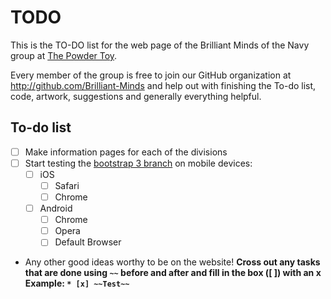 TODO
====
This is the TO-DO list for the web page of the Brilliant Minds of the Navy group at [The Powder Toy](http://powdertoy.co.uk.).

Every member of the group is free to join our GitHub organization at 
http://github.com/Brilliant-Minds and help out with finishing the To-do list, code, artwork, suggestions 
and generally everything helpful.

To-do list
----------
* [ ] Make information pages for each of the divisions
* [ ] Start testing the [bootstrap 3 branch](https://github.com/Brilliant-Minds/Brilliant-Minds.github.io/tree/bootstrap) on mobile devices:
	* [ ] iOS
		* [ ] Safari
		* [ ] Chrome
	* [ ] Android
		* [ ] Chrome
		* [ ] Opera
		* [ ] Default Browser
* Any other good ideas worthy to be on the website!
**Cross out any tasks that are done using `~~` before and after and fill in the box ([ ]) with an x 
Example: `* [x] ~~Test~~`**
